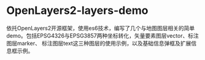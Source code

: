 # OpenLayers2-layers-demo 

依托OpenLayers2开源框架，使用es6技术，编写了几个与地图图层相关的简单demo。包括EPSG4326与EPSG3857两种坐标转化，矢量要素图层vector、标注图层marker、
标注图层text这三种图层的使用示例，以及基础信息弹框及扩展信息框示例。
